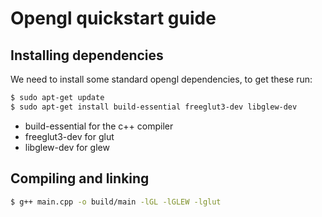 # Opengl quickstart guide

## Installing dependencies

We need to install some standard opengl dependencies, to get these run:

```bash
$ sudo apt-get update
$ sudo apt-get install build-essential freeglut3-dev libglew-dev
```

- build-essential for the c++ compiler
- freeglut3-dev for glut
- libglew-dev for glew

## Compiling and linking

```bash
$ g++ main.cpp -o build/main -lGL -lGLEW -lglut
```
